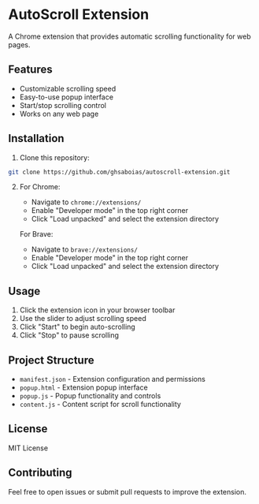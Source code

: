 # AutoScroll Extension

A Chrome extension that provides automatic scrolling functionality for web pages.

## Features

- Customizable scrolling speed
- Easy-to-use popup interface
- Start/stop scrolling control
- Works on any web page

## Installation

1. Clone this repository:

```bash
git clone https://github.com/ghsaboias/autoscroll-extension.git
```

2. For Chrome:

   - Navigate to `chrome://extensions/`
   - Enable "Developer mode" in the top right corner
   - Click "Load unpacked" and select the extension directory

   For Brave:

   - Navigate to `brave://extensions/`
   - Enable "Developer mode" in the top right corner
   - Click "Load unpacked" and select the extension directory

## Usage

1. Click the extension icon in your browser toolbar
2. Use the slider to adjust scrolling speed
3. Click "Start" to begin auto-scrolling
4. Click "Stop" to pause scrolling

## Project Structure

- `manifest.json` - Extension configuration and permissions
- `popup.html` - Extension popup interface
- `popup.js` - Popup functionality and controls
- `content.js` - Content script for scroll functionality

## License

MIT License

## Contributing

Feel free to open issues or submit pull requests to improve the extension.
